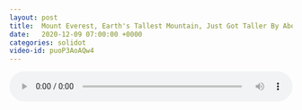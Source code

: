 ```yaml
---
layout: post
title:  Mount Everest, Earth's Tallest Mountain, Just Got Taller By About a Meter
date:   2020-12-09 07:00:00 +0000
categories: solidot
video-id: puoP3AoAQw4
---
```


<audio src="/assets/f7715da28aa2605fb616642d38916e47.mp3" style="width: 100%;" controls></audio>

